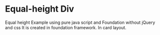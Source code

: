 # Equal-height Div
Equal height Example using pure java script and Foundation without jQuery and css
It is created in foundation framework. In card layout.
